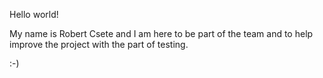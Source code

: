 Hello world!

My name is Robert Csete and I am here to be part of the team and to help improve the project with the part of testing.

:-)
